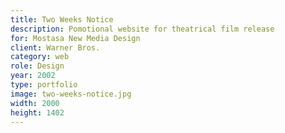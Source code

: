 ```yaml
---
title: Two Weeks Notice
description: Pomotional website for theatrical film release
for: Mostasa New Media Design
client: Warner Bros.
category: web
role: Design
year: 2002
type: portfolio
image: two-weeks-notice.jpg
width: 2000
height: 1402
---
```

